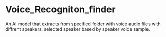 # Voice_Recogniton_finder
An AI model that extracts from specified folder with voice audio files with diffrent speakers, selected speaker based by speaker voice sample.
